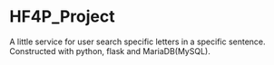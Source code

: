 # HF4P_Project
A little service for user search specific letters in a specific sentence. Constructed with python, flask and MariaDB(MySQL).
